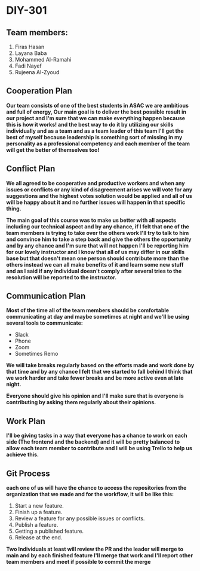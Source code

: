# DIY-301

## Team members:
1. Firas Hasan
2. Layana Baba
3. Mohammed Al-Ramahi
4. Fadi Nayef
5. Rujeena Al-Zyoud 

## Cooperation Plan

**Our team consists of one of the best students in ASAC we are ambitious and full of energy, Our main goal is to deliver the best possible result in our project and I'm sure that we can make everything happen because this is how it works! and the best way to do it by utilizing our skills individually and as a team and as a team  leader of this team I'll get the best of myself because leadership is something sort of missing in my personality as a professional competency and each member of the team will get the better of themselves too!**

## Conflict Plan

**We all agreed to be cooperative and productive workers and when any issues or conflicts or any kind of disagreement arises we will vote for any suggestions and the highest
votes solution would be applied and all of us will be happy about it and no further issues will happen in that specific thing.**
 
**The main goal of this course was to make us better with all aspects including our technical aspect and by any chance, if I felt that one of the team members is trying to take over the others work I'll try to talk to him and convince him to take a step back and give the others the opportunity and by any chance and I'm sure that will not happen I'll
be reporting him for our lovely instructor and I know that all of us may differ in our skills base but that doesn't mean one person should contribute more than the others instead we can all make benefits of it and learn some new stuff and as I said if any individual doesn't comply after several tries to the resolution will be reported to the instructor.**

## Communication Plan

**Most of the time all of the team members should be comfortable communicating at day and maybe sometimes at night and we'll be using several tools to communicate:**

 - Slack
 - Phone
 - Zoom
 - Sometimes Remo

**We will take breaks regularly based on the efforts made and work done by that time and by any chance I felt that we started to fall behind I think that we work harder and take fewer breaks and be more active even at late night.**

**Everyone should give his opinion and I'll make sure that is everyone is contributing by asking them regularly about their opinions.**

## Work Plan

**I'll be giving tasks in a way that everyone has a chance to work on each side (The frontend and the backend) and it will be pretty balanced to allow each team member to contribute and I will be using Trello to help us achieve this.**

## Git Process


**each one of us will have the chance to access the repositories from the organization that we made and for the workflow, it will be like this:**

1. Start a new feature.
2. Finish up a feature.
3. Review a feature for any possible issues or conflicts.
4. Publish a feature.
5. Getting a published feature.
6. Release at the end.

**Two Individuals at least will review the PR and the leader will merge to main and by each finished feature I'll merge that work and I'll report other team members and meet if possible to commit the merge**
